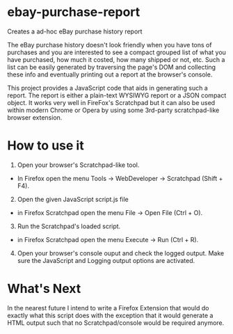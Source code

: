 # ebay-purchase-report
Creates a ad-hoc eBay purchase history report

The eBay purchase history doesn't look friendly when you have tons of purchases and you are interested to see a compact grouped list of what you have purchased, how much it costed, how many shipped or not, etc.
Such a list can be easily generated by traversing the page's DOM and collecting these info and eventually printing out a report at the browser's console.

This project provides a JavaScript code that aids in generating such a report. The report is either a plain-text WYSIWYG report or a JSON compact object. It works very well in FireFox's Scratchpad but it can also be used within modern Chrome or Opera by using some 3rd-party scratchpad-like browser extension.

# How to use it

1. Open your browser's Scratchpad-like tool.
  - In Firefox open the menu Tools -> WebDeveloper -> Scratchpad (Shift + F4).
2. Open the given JavaScript script.js file
  -  in Firefox Scratchpad open the menu File -> Open File (Ctrl + O).
3. Run the Scratchpad's loaded script.
  -  in Firefox Scratchpad open the menu Execute -> Run (Ctrl + R).
4. Open your browser's console ouput and check the logged output. Make sure the JavaScript and Logging output options are activated.

# What's Next

In the nearest future I intend to write a Firefox Extension that would do exactly what this script does with the exception that it would generate a HTML output such that no Scratchpad/console would be required anymore.
